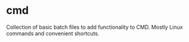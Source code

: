 # cmd
Collection of basic batch files to add functionality to CMD. Mostly Linux commands and convenient shortcuts.
